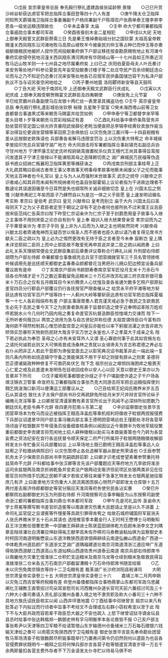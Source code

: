 <!-- { "loadSidebar": true } -->
　　○戊辰  宣宗章皇帝忌辰  奉先殿行祭礼遣建昌侯张延龄祭  景陵
　　○己巳升赏沙岭谷斩获达虏官军把总指挥佥事田登等四十六人有差
　　○庚午降太仓卫指挥同知熊天爵镇海卫指挥佥事姜瀚副千户杨凤署副千户陈璋百户张鼎单泰王隆李昇李恩各一级坐运粮违限故也
　　○辛未孟春享  太庙
　　○壬申  命大宁都司署都指挥佥事戚勋佥事本都司军政
　　○癸酉夜昏刻木金二星相犯
　　○甲戌以大祀  天地  上御奉天殿誓文武群臣祭斋三日  先是秦王惟焯奏始祖分封之国钦蒙  太祖高皇帝敕赐潼关西凤翔东沿河滩地牧马高原山坡牧羊今被豪民刘仲玉等占种已而仲玉等亦奏祖额徵粮民地被奸人捏作荒闲投献秦府俱下户部议移抚按查勘原赐牧地止有河滩今秦府实欲侵夺民地况潼关西凤翔东渭河两岸有华阴岐山等一十七州县如王所奏近河牧马近山牧羊则一十七州县之地尽属秦府矣  上曰已之  庆阳伯夏臣母夫人叶氏奏讨来安务等处地户科参论夏臣先年妄受投献奏讨楼子等二处庄夺民产百余顷朝廷违众论而与之乃不知足仍恣奏讨况来安等处地各已召佃军民供备国储岂容干为私泽户部执议不当与诏另查空闲地给之
　　○丙子曹州地震  洛阳郾师新安等县天鼓鸣
　　○丁丑大祀  天地于南郊礼毕  上还御奉天殿文武群臣行庆成礼
　　○戊寅以大祀庆成  上御奉天殿受朝贺赐宴文武群臣及四夷朝使
　　○庚辰免上元节宴
　　○辛巳给赏霸州兵备副使马应龙银十两纻丝一表里录其捕盗功也
○壬午  英宗睿皇帝忌辰  奉先殿行祭礼遣彭城伯张钦祭  裕陵  五星聚于营室
○癸未海西塔山前等卫女直都督佥事速黑忒等来朝贡马赐宴并给赏如例
　　○甲申泰宁等卫都督孛来罕等差头目塔卜歹等来朝贡马赏彩叚绢疋有差
　　○乙酉礼科给事中章侨条陈营务并劾坐营将官定国公徐光祚贪暴阳武侯薛伦老眊当便直把总李锦李经黄钦卖放作毙当革治得旨伦更调坐营锦等革回原卫余俱依旧  以灾伤免浙江嘉兴等一十四县税粮有差从巡按御史欧珠请也  兵部奏各省解马违限宜罚治  上以灾伤重大特宥之  命丰城侯李旻挂印充总兵官镇守湖广地方  命大同游击将军署都指挥佥事赵镇充右副总兵协守甘州地方  宁津怀康王妃史氏听校尉姚鸾拨置杖杀仪宾王檀代王尚其事得旨鸾按问发遣其子宁津王俊禄以不能谏阻其母之恶降敕切责之  湖广麻城民万民福等伪造妖书惑众招纳亡叛襄阳卫指挥黄恩等捕获诛之
　　○丙戌南京刑部主事桂萼上正大礼疏其略曰臣闻古者帝王事父孝故事天明事母孝故事地察未闻废父子之伦而能事天地主百神者也今礼官以  皇上与为人从而强附末世故事灭  武宗之统夺  兴献帝之宗识者咸心知其非而未闻有所规纳者何也盖自张聪霍韬上议论者指为干进故达理者不敢遽论其误遂因循至今日耳然是失也纲常所关诚非细故切念  皇上在  兴国太后之恻慨  兴献帝弗祀三年矣而臣子乃肆然自以为是岂一体之义乎臣愿  皇上速发明诏循名考实称  孝宗曰  皇伯考  武宗曰  皇兄  兴献帝曰  皇考而别立  庙于大内  兴国太后曰圣母则天下之为父子君臣者定至于朝议之谬有不足办者何也彼所执不过宋濮王议且臣按宋臣范纯仁告英宗曰陛下昨受仁宗诏亲许为仁宗子至于封爵悉用皇子故事与入继之主事体不用则宋臣之论亦自有别今  皇上奉  祖训入继大统果曾亲受  孝宗诏而为之子乎果曾亲许为  孝宗子乎则  皇上非为人后而为入继之主也明矣然则考  兴献帝母  兴献太后者质诸鬼神而无疑百世以俟圣人而不惑者也臣久欲以请乃者复得见席书方献夫二臣之疏以为  皇上必为之惕然更改有无待于臣之言者至今未奉  宸断岂  皇上隅未详览耶抑二臣将上而中止耶臣故不敢爱死再申其说并录二臣之疏以闻疏奏  上曰此礼关系天理纲常便会文武群臣集前后章奏详议尊称合行典礼以闻  升刑部右侍郎胡瓒为户部左侍郎  命署都督佥事鲁纲充总兵官于团营摘拨官军三千员名管领掺练听候调用先是巡抚顺天都御史孟春奏朵颜都督花当男把孙儿拥众犯边预宜设备兵部覆议故有是命
　　○丁亥南京户部尚书颜颐寿奏南京官军匠役月支米十万余石今括各仓所储才足十万之数近蒙截留免运粮米三十万石并改苏松湖三府京库折银可备米十万石合之仅有五月粮耳目今米价腾贵人心忧惶及查各省逋欠数多乞照户部原拟差官四员分行郡县户部覆议仍行各抚按官严限查催从之  给赏永平府平滩等地方斩获达虏有功官军百户严瑶等四十一人蓟州大岭等寨斩获达虏有功官军把总指挥夏福等一十七人各彩叚绢布有差  户部主事唐胃奏人君克谨天戒必急于救民之生欲救民生必先于去民之害今天下之为民害者孰有甚于监督织造之使乎近奉明诏革除万姓欢呼若脱水火今几何时乃因内局之奏复命差官苏杭督造群臣惊惶竭力交谏而  陛下一无所听者何哉岂以  两宫之进用为急与自古贤妃并称俭德  太祖尝谓侍臣曰今富有四海何欲不得然检制其心惟恐骄盈宫壸之间皇后亦能俭以率下躬服浣濯之衣皆非故为矫饰实恐暴殄天物剥伤民财大哉言乎实万世之永鉴也人子之孝莫大于成亲之名  陛下若必执此为奉恐  圣母之心亦有未安耳外人又谓  圣心寡欲何事于此其如宫掖左右之请托何诚若此则又大可惧焉昔成汤桑林之责犹以女谒谗夫为言古称君德之养必左右仆从罔非正人若此干营即为谗佞宜亟去之以彰宪典况诏书裁革非此一端此端一复则凡条内所称如烧造镇守守备之类能保其不用干乎却之则彼有辞从之则累  圣德将恐正德诸毙政种种修复不可救药矣伏乞  陛下念  祖宗创业之艰悯四海困瘁之极畏天心仁爱之戒及此差遣未发明告在廷收回成命以安人心以回  天意以御史王杲亦以为言章并下所司
　　○戊子擢用死事都御史孙燧之子千户堪副使许逵之子千户场各填注锦衣卫管事  命宣府左卫署都指挥佥事张杰克大同游击将军把总运粮指挥使刘翱乞挑浚海口新河以便漕运工部覆议从之
　　○己丑给郑王妃阎氏赡养米岁五百石从其请也  致仕太子太保户部尚书孙交再疏辞免所给月米岁尺并辩言官所论纵子编脩元贪淫等事  上曰卿居官清谨家教有素言官所论出于风闻不必深辩所如恩数乃朝廷优礼老臣令典不允辞  夜四更月犯南斗东第二星
　　○辛卯监察御史张景华言团营草场本为牧马而设近被指挥王翱高泽盖彪等乘机规利将徵收子粒银两捏报侵费下兵部议诏遣景华同户部主事冯辙兵部主事王德明团营靖远伯王瑾勘处寻将各营草场顷亩子粒银数并节年侵渔员役备细查核条例以闻因议近今膏腴半为牧地军赋役繁重前都御史李贡建言将荒闲地土招人耕种徵租以助买马本救毙善策也今乃转为各营妄费之资法纪安在宜行各巡抚督令顺天保定二府严行所属将子粒银两随粮徵收解部转发太仆寺贮备买马兵部覆如议  上以草场地土既已勘明王翱高泽盖彪等事远人众姑宥之子粒徵纳俱照旧行  以灾伤暂停止各处造解军器从御史熊荣请也
○壬辰参赞机务太子少保南京兵部尚书李充嗣疏辞前职  上曰卿才识老成誉望素著参赞重托特兹简命不允辞  户科都给事中张汉卿等言先该户部覆题应天等府地方亢旱欲将淮浙运司余盐银两及南京折纳乾鱼并变卖没产银两动支赈济但前项区处银两类非见在往赈官员何所措手饥困之民朝不谋夕若俟丈移往来缓不急事乞特发太仓银两星驰往赈庶几有济  上曰直隶地方灾伤重大人民流离困苦朕心恻然户部即发太仓库银十五万两付差去赈济侍郎都御史等官分赈应天淮凤等府务使穷民各沾实惠
　　○癸巳升都察院右副都御史刘玉为刑部右侍郎  升河南按察司佥事李翰臣为山东按察司副使  命浙江都司署都指挥佥事刘鼎佥书本都司军政
　　○甲午先是司礼监传  圣谕命大学士蒋冕等撰写敕书差官织造冕等以南直隶灾伤重大且题请止至是以久不进藁  上命司礼监官促之且谓冕等忤慢冕等具疏引罪得肯宥之  给故石城府辅国将军宸淌夫人张氏养赡米岁五十石从其请也  选授推官季本戴金行人王时柯王懋博士马明衡知县王泮沈教任佃曹宏萧一中邵豳王舜耕进士陈裦蓝田胡体乾方启颜朱浙李文芝刘隅章衮叚续潘壮白清署应坤赵得祐王献李高朱佐乔棋司马泰教谕粘灿俱为监察御史本时柯田河南道明衡懋衮山东道泮教狭西道裦佃舜耕续云南道弘豳山西道金广西道一中体乾贵州道启颜广东道浙文芝湖广道隅福建道壮南京河南道清浙江道应坤广东道得佑狭西道献江西道高山东道灿棋山西道佐贵州道泰云南道  南京兵部右侍郎席书以南畿地方灾重乞借淮徐二仓积贮支运粮米及南京乌龙等仓续到粮米急赈救民得旨准拨淮徐二仓米各五万石南京户部截留漕粮十万石命侍郎席书随宜给赈
　　○乙未以灾伤免南京锦衣等四十二卫屯粮有差  裁革湖广长沙府浏阳县税课司
　　大明世宗肃皇帝实录卷三十五
大明世宗肃皇帝实录卷三十六
　　嘉靖三年二月丙申朔  以灾免江西吉安等府税粮有差  命登州备倭都指挥佥事杨鼎掌山东都司军政乌思藏阐化王辅教王直管招讨司朵耳宣慰司长河西雅州杂道长官司天前六番招讨司及三十六种大小番司奏请入贡礼部议雅州各番入境之地不隶贡职及称大小番司三十六种不具地方族氏诏抚臣核实以闻  山西井坪堡地震
○丁酉给事中邓继曾言  祖宗以来凡有批答必下内拟议而行顷者中旨事不考经文不会理或左右群小窃权希宠以至于此  陛下不与大臣共政而容若辈干政臣恐大器之不安也疏入  上怒下继曾诏狱寻谪金坛县县丞时给事中张达韩楷郑一鹏御史林有孚马明衡李本各论救皆不报
○己亥户部主事张希尹以天津等四卫军粮不给请暂借山东岁输德州仓备储米三万石每石徵银六钱输天津给之奏可  以雨雹灾免狭西西宁卫屯粮有差  御史张景华言臣先奉命勘处团营牧马草场清查子粒银数颇尽积毙事既举行乃置弗问第令仍旧然则何以遣臣为也且各官侵费罪状既明今一概释之后将何惮兵部亦言各营子粒等银遣官清查岁得一万五千余两即量扣各营支费外存者不下万金请发太仆寺贮以待易马俱不听
